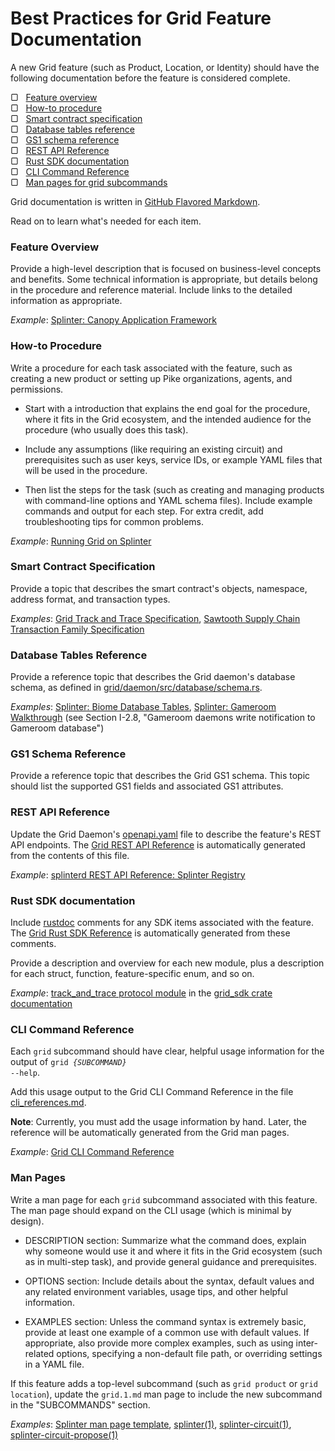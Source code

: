 # Best Practices for Grid Feature Documentation

<!--
  Copyright (c) 2019-2020, Cargill Incorporated
  Licensed under Creative Commons Attribution 4.0 International License
  https://creativecommons.org/licenses/by/4.0/
-->

A new Grid feature (such as Product, Location, or Identity) should have the
following documentation before the feature is considered complete.

&#9634; &nbsp; [Feature overview](#overview) <br>
&#9634; &nbsp; [How-to procedure](#how-to-procedure) <br>
&#9634; &nbsp; [Smart contract specification](#smart-contract-specification) <br>
&#9634; &nbsp; [Database tables reference](#database-tables-reference) <br>
&#9634; &nbsp; [GS1 schema reference](#gs1-schema-reference) <br>
&#9634; &nbsp; [REST API Reference](#rest-api-reference) <br>
&#9634; &nbsp; [Rust SDK documentation](#rust-sdk-documentation) <br>
&#9634; &nbsp; [CLI Command Reference](#cli-command-reference) <br>
&#9634; &nbsp; [Man pages for grid subcommands](#man-pages)

Grid documentation is written in [GitHub Flavored
Markdown](https://docs.github.com/en/github/writing-on-github/about-writing-and-formatting-on-github).

Read on to learn what's needed for each item.

### Feature Overview

Provide a high-level description that is focused on business-level concepts and
benefits. Some technical information is appropriate, but details belong in the
procedure and reference material. Include links to the detailed information as
appropriate.

*Example*: [Splinter: Canopy Application
Framework](https://www.splinter.dev/docs/0.4/concepts/canopy_application_framework.html)

### How-to Procedure

Write a procedure for each task associated with the feature, such as creating a
new product or setting up Pike organizations, agents, and permissions.

* Start with a introduction that explains the end goal for the procedure, where
  it fits in the Grid ecosystem, and the intended audience for the procedure
  (who usually does this task).

* Include any assumptions (like requiring an existing circuit) and prerequisites
  such as user keys, service IDs, or example YAML files that will be used in the
  procedure.

* Then list the steps for the task (such as creating and managing products with
  command-line options and YAML schema files). Include example commands and
  output for each step. For extra credit, add troubleshooting tips for common
  problems.

*Example*: [Running Grid on
Splinter](https://grid.hyperledger.org/docs/0.1/grid_on_splinter.html)

### Smart Contract Specification

Provide a topic that describes the smart contract's objects, namespace, address
format, and transaction types.

*Examples*: [Grid Track and Trace
  Specification](https://grid.hyperledger.org/docs/0.1/grid_track_and_trace_family_specification.html),
  [Sawtooth Supply Chain Transaction Family
  Specification](https://sawtooth.hyperledger.org/docs/supply-chain/nightly/master/family_specification.html)

### Database Tables Reference

Provide a reference topic that describes the Grid daemon's database schema,
as defined in
[grid/daemon/src/database/schema.rs](https://github.com/hyperledger/grid/blob/master/daemon/src/database/schema.rs).

*Examples*: [Splinter: Biome Database
Tables](https://www.splinter.dev/docs/0.4/concepts/biome_user_management.html#biome-database-tables),
[Splinter: Gameroom Walkthrough](https://www.splinter.dev/docs/0.4/examples/gameroom/walkthrough/)
(see Section I-2.8, "Gameroom daemons write notification to Gameroom database")

### GS1 Schema Reference

Provide a reference topic that describes the Grid GS1 schema. This topic should
list the supported GS1 fields and associated GS1 attributes.

### REST API Reference

Update the Grid Daemon's
[openapi.yaml](https://github.com/hyperledger/grid/blob/master/daemon/openapi.yaml)
file to describe the feature's REST API endpoints. The [Grid REST API
Reference](https://grid.hyperledger.org/docs/0.1/api/) is automatically
generated from the contents of this file.

*Example*: [splinterd REST API Reference: Splinter
Registry](https://www.splinter.dev/docs/0.4/api/#tag/Splinter-Registry)

### Rust SDK documentation

Include [rustdoc]( https://doc.rust-lang.org/rustdoc/what-is-rustdoc.html)
comments for any SDK items associated with the feature.
The [Grid Rust SDK Reference](https://docs.rs/grid-sdk/) is automatically
generated from these comments.

Provide a description and overview for each new module, plus a description for
each struct, function, feature-specific enum, and so on.

*Example*: [track_and_trace protocol
module](https://docs.rs/grid-sdk/0.1.0/grid_sdk/protocol/track_and_trace/index.html)
in the [grid_sdk crate
documentation](https://docs.rs/grid-sdk/0.1.0/grid_sdk/)

### CLI Command Reference

Each `grid` subcommand should have clear, helpful usage information for
the output of <code>grid <i>{SUBCOMMAND}</i> --help</code>.

Add this usage output to the Grid CLI Command Reference in the file
[cli_references.md](https://github.com/hyperledger/grid-docs/blob/master/docs/0.1/cli_references.md).

**Note**: Currently, you must add the usage information by hand. Later, the
reference will be automatically generated from the Grid man pages.

*Example*: [Grid CLI Command
Reference](https://grid.hyperledger.org/docs/0.1/cli_references.html)

### Man Pages

Write a man page for each ``grid`` subcommand associated with this feature.
The man page should expand on the CLI usage (which is minimal by design).

* DESCRIPTION section: Summarize what the command does, explain why someone
  would use it and where it fits in the Grid ecosystem (such as in multi-step
  task), and provide general guidance and prerequisites.

* OPTIONS section: Include details about the syntax, default values and
  any related environment variables, usage tips, and other helpful information.

* EXAMPLES section: Unless the command syntax is extremely basic, provide at
  least one example of a common use with default values.
  If appropriate, also provide more complex examples, such as using
  inter-related options, specifying a non-default file path, or
  overriding settings in a YAML file.

If this feature adds a top-level subcommand (such as `grid product` or `grid
location`), update the `grid.1.md` man page to include the new subcommand in
the "SUBCOMMANDS" section.

*Examples*: [Splinter man page
template](https://github.com/Cargill/splinter/blob/master/cli/man/TEMPLATE.1.md.example),
[splinter(1)](https://github.com/Cargill/splinter/blob/master/cli/man/splinter.1.md),
[splinter-circuit(1)](https://github.com/Cargill/splinter/blob/master/cli/man/splinter-circuit.1.md),
[splinter-circuit-propose(1)](https://github.com/Cargill/splinter/blob/master/cli/man/splinter-circuit-propose.1.md)
